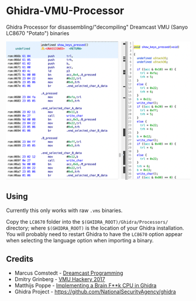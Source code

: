 #  Ghidra-VMU-Processor
Ghidra Processor for disassembling/"decompiling" Dreamcast VMU (Sanyo LC8670 "Potato") binaries

![img](images/ghidra_listing.png)

## Using

Currently this only works with raw `.vms` binaries.

Copy the `LC8670` folder into the `$(GHIDRA_ROOT)/Ghidra/Processors/` directory; where `$(GHIDRA_ROOT)` is the location of your Ghidra installation. You will probably need to restart Ghidra to have the `LC8670` option appear when selecting the language option when importing a binary.


## Credits
- Marcus Comstedt - [Dreamcast Programming](http://mc.pp.se/dc/)
- Dmitry Grinberg - [VMU Hackery 2017](https://dmitry.gr/?r=05.Projects&proj=25.%20VMU%20Hacking)
- Matthijs Poppe - [Implementing a Brain F**k CPU in Ghidra](https://spinsel.dev/2020/06/17/ghidra-brainfuck-processor-1.html)
- Ghidra Project - https://github.com/NationalSecurityAgency/ghidra
 
